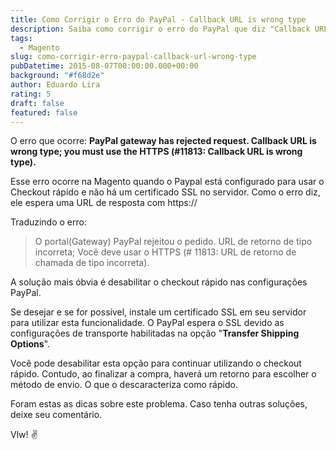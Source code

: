 ```yaml
---
title: Como Corrigir o Erro do PayPal - Callback URL is wrong type
description: Saiba como corrigir o erro do PayPal que diz "Callback URL is wrong type" ao configurá-lo em sua loja Magento. Esta solução envolve desabilitar o checkout rápido ou instalar um certificado SSL em seu servidor.
tags:
  - Magento
slug: como-corrigir-erro-paypal-callback-url-wrong-type
pubDatetime: 2015-08-07T00:00:00.000+00:00
background: "#f68d2e"
author: Eduardo Lira
rating: 5
draft: false
featured: false
---
```


O erro que ocorre:
**PayPal gateway has rejected request. Callback URL is wrong type; you must use the HTTPS (#11813: Callback URL is wrong type).**

Esse erro ocorre na Magento quando o Paypal está configurado para usar o Checkout rápido e não há um certificado SSL no servidor.
Como o erro diz, ele espera uma URL de resposta com https://

Traduzindo o erro:

> O portal(Gateway) PayPal rejeitou o pedido. URL de retorno de tipo incorreta;
> Você deve usar o HTTPS (# 11813: URL de retorno de chamada de tipo incorreta).

A solução mais óbvia é desabilitar o checkout rápido nas configurações PayPal.

Se desejar e se for possível, instale um certificado SSL em seu servidor para utilizar esta funcionalidade.
O PayPal espera o SSL devido as configurações de transporte habilitadas na opção "**Transfer Shipping Options**".

Você pode desabilitar esta opção para continuar utilizando o checkout rápido.
Contudo, ao finalizar a compra, haverá um retorno para escolher o método de envio. O que o descaracteriza como rápido.

Foram estas as dicas sobre este problema. Caso tenha outras soluções, deixe seu comentário.

Vlw! :v:
